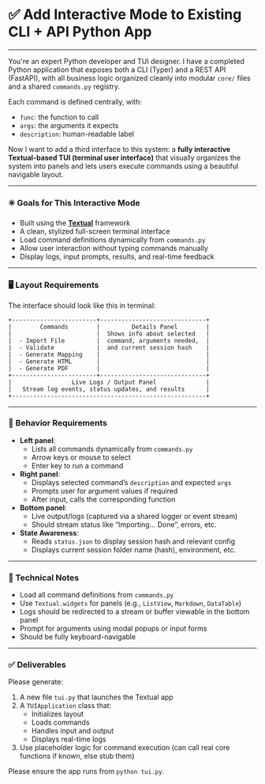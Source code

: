# ✅ Add Interactive Mode to Existing CLI + API Python App

---

You're an expert Python developer and TUI designer. I have a completed Python application that exposes both a CLI (Typer) and a REST API (FastAPI), with all business logic organized cleanly into modular `core/` files and a shared `commands.py` registry.

Each command is defined centrally, with:
- `func`: the function to call
- `args`: the arguments it expects
- `description`: human-readable label

Now I want to add a third interface to this system: a **fully interactive Textual-based TUI (terminal user interface)** that visually organizes the system into panels and lets users execute commands using a beautiful navigable layout.

---

### ✳️ Goals for This Interactive Mode

- Built using the **[Textual](https://github.com/Textualize/textual)** framework
- A clean, stylized full-screen terminal interface
- Load command definitions dynamically from `commands.py`
- Allow user interaction without typing commands manually
- Display logs, input prompts, results, and real-time feedback

---

### 🖥️ Layout Requirements

The interface should look like this in terminal:

```
+------------------------+------------------------------+
|        Commands        |         Details Panel        |
|                        |  Shows info about selected   |
|  - Import File         |  command, arguments needed,  |
|  - Validate            |  and current session hash    |
|  - Generate Mapping    |                              |
|  - Generate HTML       |                              |
|  - Generate PDF        |                              |
+------------------------+------------------------------+
|                 Live Logs / Output Panel              |
|   Stream log events, status updates, and results      |
+-------------------------------------------------------+
```

---

### 🧠 Behavior Requirements

- **Left panel**:
  - Lists all commands dynamically from `commands.py`
  - Arrow keys or mouse to select
  - Enter key to run a command
- **Right panel**:
  - Displays selected command’s `description` and expected `args`
  - Prompts user for argument values if required
  - After input, calls the corresponding function
- **Bottom panel**:
  - Live output/logs (captured via a shared logger or event stream)
  - Should stream status like “Importing… Done”, errors, etc.
- **State Awareness**:
  - Reads `status.json` to display session hash and relevant config
  - Displays current session folder name (hash), environment, etc.

---

### 🧩 Technical Notes

- Load all command definitions from `commands.py`
- Use `Textual.widgets` for panels (e.g., `ListView`, `Markdown`, `DataTable`)
- Logs should be redirected to a stream or buffer viewable in the bottom panel
- Prompt for arguments using modal popups or input forms
- Should be fully keyboard-navigable

---

### ✅ Deliverables

Please generate:
1. A new file `tui.py` that launches the Textual app
2. A `TUIApplication` class that:
   - Initializes layout
   - Loads commands
   - Handles input and output
   - Displays real-time logs
3. Use placeholder logic for command execution (can call real core functions if known, else stub them)

Please ensure the app runs from `python tui.py`.